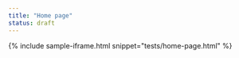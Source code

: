 ```yaml
---
title: "Home page"
status: draft
---
```


{% include sample-iframe.html snippet="tests/home-page.html" %}